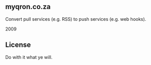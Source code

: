 myqron.co.za
---

Convert pull services (e.g. RSS) to push services (e.g. web hooks).

2009

License
---

Do with it what ye will.
